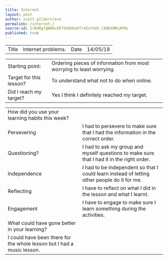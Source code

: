 ```yaml
---
title: Internet.
layout: post
author: scott.gildersleve
permalink: /internet./
source-id: 1rBdRg7gW0OcER7568hheXTr4Zx7nGh_lAQKXNMcAPRs
published: true
---
```

<table>
  <tr>
    <td>Title</td>
    <td>Internet problems.</td>
    <td>Date</td>
    <td>14/05/18</td>
  </tr>
</table>


<table>
  <tr>
    <td>Starting point:</td>
    <td>Ordering pieces of information from most worrying to least worrying.</td>
  </tr>
  <tr>
    <td>Target for this lesson?</td>
    <td>To understand what not to do when online.</td>
  </tr>
  <tr>
    <td>Did I reach my target? </td>
    <td>Yes I think I definitely reached my target.</td>
  </tr>
</table>


<table>
  <tr>
    <td>How did you use your learning habits this week?</td>
    <td></td>
  </tr>
  <tr>
    <td>Persevering</td>
    <td>I had to persevere to make sure that I had the information in the correct order.</td>
  </tr>
  <tr>
    <td>Questioning?</td>
    <td>I had to ask my group and myself questions to make sure that I had it in the right order.</td>
  </tr>
  <tr>
    <td>Independence</td>
    <td>I had to be independent so that I could learn instead of letting other people do it for me.</td>
  </tr>
  <tr>
    <td>Reflecting</td>
    <td>I have to reflect on what I did in the lesson and what I learnt.</td>
  </tr>
  <tr>
    <td>Engagement</td>
    <td>I have to engage to make sure I learn something during the activities.</td>
  </tr>
  <tr>
    <td>What could have gone better in your learning?</td>
    <td></td>
  </tr>
  <tr>
    <td>I could have been there for the whole lesson but I had a music lesson.</td>
    <td></td>
  </tr>
</table>


